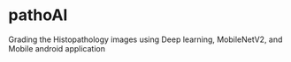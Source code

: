 # pathoAI
Grading the Histopathology images using Deep learning, MobileNetV2, and Mobile android application 
